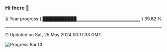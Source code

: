 ### Hi there 👋

⏳ Year progress { ███████████▁▁▁▁▁▁▁▁▁▁▁▁▁▁▁▁▁▁▁ } 39.62 %

---

⏰ Updated on Sat, 25 May 2024 00:17:33 GMT

![Progress Bar CI](https://github.com/liununu/liununu/workflows/Progress%20Bar%20CI/badge.svg)
